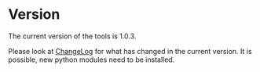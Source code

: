 # Version

The current version of the tools is 1.0.3.

Please look at [ChangeLog](ChangeLog.md) for what has changed in the
current version.  It is possible, new python modules need to be installed.
